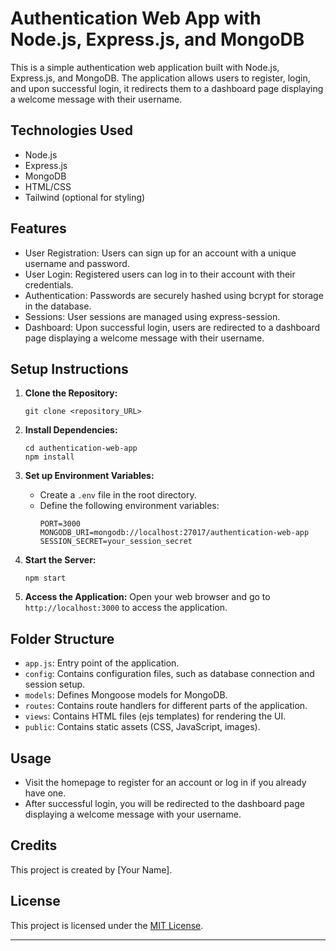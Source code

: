 
# Authentication Web App with Node.js, Express.js, and MongoDB

This is a simple authentication web application built with Node.js, Express.js, and MongoDB. The application allows users to register, login, and upon successful login, it redirects them to a dashboard page displaying a welcome message with their username.

## Technologies Used

- Node.js
- Express.js
- MongoDB
- HTML/CSS
- Tailwind (optional for styling)

## Features

- User Registration: Users can sign up for an account with a unique username and password.
- User Login: Registered users can log in to their account with their credentials.
- Authentication: Passwords are securely hashed using bcrypt for storage in the database.
- Sessions: User sessions are managed using express-session.
- Dashboard: Upon successful login, users are redirected to a dashboard page displaying a welcome message with their username.

## Setup Instructions

1. **Clone the Repository:**
   ```
   git clone <repository_URL>
   ```

2. **Install Dependencies:**
   ```
   cd authentication-web-app
   npm install
   ```

3. **Set up Environment Variables:**
   - Create a `.env` file in the root directory.
   - Define the following environment variables:
     ```
     PORT=3000
     MONGODB_URI=mongodb://localhost:27017/authentication-web-app
     SESSION_SECRET=your_session_secret
     ```

4. **Start the Server:**
   ```
   npm start
   ```

5. **Access the Application:**
   Open your web browser and go to `http://localhost:3000` to access the application.

## Folder Structure

- `app.js`: Entry point of the application.
- `config`: Contains configuration files, such as database connection and session setup.
- `models`: Defines Mongoose models for MongoDB.
- `routes`: Contains route handlers for different parts of the application.
- `views`: Contains HTML files (ejs templates) for rendering the UI.
- `public`: Contains static assets (CSS, JavaScript, images).

## Usage

- Visit the homepage to register for an account or log in if you already have one.
- After successful login, you will be redirected to the dashboard page displaying a welcome message with your username.

## Credits

This project is created by [Your Name].

## License

This project is licensed under the [MIT License](LICENSE).

---

